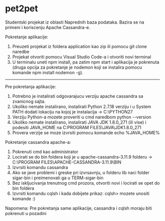 # pet2pet
Studentski projekat iz oblasti Naprednih baza podataka. Bazira se na primeni i koriscenju Apache Cassandra-e. 

Pokretanje aplikacije:
1. Preuzeti projekat iz foldera application kao zip ili pomocu git clone naredbe
2. Projekat otvoriti pomocu Visual Studio Code-a i otvoriti novi terminal
3. U terminalu uneti npm install, pa zatim npm start i aplikacija je pokrenuta (druga opcija za pokretanje je nodemon koji se instalira pomocu komande npm install nodemon -g).
----------------------------------------------------------------------------------------------------------------------------------------------------------------------------------
Pre pokretanja aplikacije:
1. Potrebno je instalirati odgovarajucu verziju apache cassandra sa zvanicnog sajta. 
2. Ukoliko nemate instalirano, instalirati Python 2.7.18 verziju i u System PATH dodati lokaciju na kojoj je instalacija -> C:\PYTHON27
3. Verziju Python-a mozete proveriti u cmd naredbom python --version 
4. Ukoliko nemate instalirano, instalirati JAVA JDK 1.8.0_271 (ili vise) i podesiti JAVA_HOME na C:PROGRAM FILES\JAVA\JDK1.8.0_271
5. Provera verzije se moze izvrsiti pomocu komande echo %JAVA_HOME%

Pokretanje cassandra apache-a:
1. Pokrenuti cmd kao administrator
2. Locirati se do bin foldera koji je u apache-cassandra-3.11.9 folderu -> C:\PROGRAM FILES\APACHE-CASSANDRA-3.11.9\BIN
3. Izvrsiti komandu cassandra
4. Ako se jave problemi i greske pri izvrsavnju, u folderu lib naci folder sigar-bin i preimenovati ga u TERM-sigar-bin 
5. Bez iskljucivanja trenutnog cmd prozora, otvoriti novi i locirati se opet do bin foldera
6. Izvrsiti komandu cqlsh i kada dobijete prikaz: cqlsh>     mozete unositi komande :)

Napomena: Pre pokretanja same aplikacije, cassandra i cqlsh moraju biti pokrenuti u pozadini
